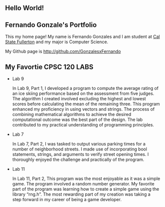 ## Hello World!

## Fernando Gonzale's Portfolio

This my home page! My name is Fernando Gonzales and I am student at [Cal State Fullerton](http://www.fullerton.edu/) and my major is Computer Science.

My Github page is http://github.com/GonzalesxFernando

## My Favortie CPSC 120 LABS

* Lab 9

    In Lab 9, Part 1, I developed a program to compute the average rating of an ice skiing performance based on the assessment from five judges. The algorithm I created involved excluding the highest and lowest scores before calculating the mean of the remaining three. This program enhanced my proficiency in using vectors and strings. The process of combining mathematical algorithms to achieve the desired computational outcome was the best part of the design. The lab contributed to my practical understanding of programming principles.

* Lab 7

    In Lab 7, Part 2, I was tasked to output various parking times for a number of neighborhood streets. I made use of incorporating bool statements, strings, and arguments to verify street opening times. I thoroughly enjoyed the challenge and practically of the program.

* Lab 11

    In Lab 11, Part 2, This program was the most enjoyable as it was a simple game. The program involved a random number generator. My favorite part of the program was learning how to create a simple game using the library “rng.h”. The most rewarding part of my creation was taking a step forward in my career of being a game developer.